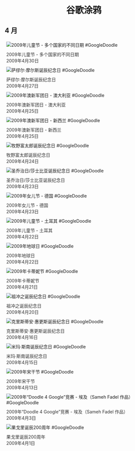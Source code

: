 
<h1 align="center"> 谷歌涂鸦 </h1>




## 4 月

<div class="image">


<img src="" alt="2009年儿童节 - 多个国家的不同日期 #GoogleDoodle" style="margin: 5px"/>
<div class="info" style="font-size: 14px; color:#333333; margin:5px"><div class="title">2009年儿童节 - 多个国家的不同日期</div><div class="date">2009年4月30日</div></div>

<img src="" alt="萨缪尔·摩尔斯诞辰纪念日 #GoogleDoodle" style="margin: 5px"/>
<div class="info" style="font-size: 14px; color:#333333; margin:5px"><div class="title">萨缪尔·摩尔斯诞辰纪念日</div><div class="date">2009年4月27日</div></div>

<img src="" alt="2009年澳新军团日 - 澳大利亚 #GoogleDoodle" style="margin: 5px"/>
<div class="info" style="font-size: 14px; color:#333333; margin:5px"><div class="title">2009年澳新军团日 - 澳大利亚</div><div class="date">2009年4月25日</div></div>

<img src="" alt="2009年澳新军团日 - 新西兰 #GoogleDoodle" style="margin: 5px"/>
<div class="info" style="font-size: 14px; color:#333333; margin:5px"><div class="title">2009年澳新军团日 - 新西兰</div><div class="date">2009年4月25日</div></div>

<img src="" alt="牧野富太郎诞辰纪念日 #GoogleDoodle" style="margin: 5px"/>
<div class="info" style="font-size: 14px; color:#333333; margin:5px"><div class="title">牧野富太郎诞辰纪念日</div><div class="date">2009年4月24日</div></div>

<img src="" alt="圣乔治日/莎士比亚诞辰纪念日 #GoogleDoodle" style="margin: 5px"/>
<div class="info" style="font-size: 14px; color:#333333; margin:5px"><div class="title">圣乔治日/莎士比亚诞辰纪念日</div><div class="date">2009年4月23日</div></div>

<img src="" alt="2009年女儿节 - 德国 #GoogleDoodle" style="margin: 5px"/>
<div class="info" style="font-size: 14px; color:#333333; margin:5px"><div class="title">2009年女儿节 - 德国</div><div class="date">2009年4月23日</div></div>

<img src="" alt="2009年儿童节 - 土耳其 #GoogleDoodle" style="margin: 5px"/>
<div class="info" style="font-size: 14px; color:#333333; margin:5px"><div class="title">2009年儿童节 - 土耳其</div><div class="date">2009年4月22日</div></div>

<img src="" alt="2009年地球日 #GoogleDoodle" style="margin: 5px"/>
<div class="info" style="font-size: 14px; color:#333333; margin:5px"><div class="title">2009年地球日</div><div class="date">2009年4月22日</div></div>

<img src="" alt="2009年卡蒂妮节 #GoogleDoodle" style="margin: 5px"/>
<div class="info" style="font-size: 14px; color:#333333; margin:5px"><div class="title">2009年卡蒂妮节</div><div class="date">2009年4月21日</div></div>

<img src="" alt="祖冲之诞辰纪念日 #GoogleDoodle" style="margin: 5px"/>
<div class="info" style="font-size: 14px; color:#333333; margin:5px"><div class="title">祖冲之诞辰纪念日</div><div class="date">2009年4月20日</div></div>

<img src="" alt="克里斯蒂安·惠更斯诞辰纪念日 #GoogleDoodle" style="margin: 5px"/>
<div class="info" style="font-size: 14px; color:#333333; margin:5px"><div class="title">克里斯蒂安·惠更斯诞辰纪念日</div><div class="date">2009年4月16日</div></div>

<img src="" alt="米玛·斯南诞辰纪念日 #GoogleDoodle" style="margin: 5px"/>
<div class="info" style="font-size: 14px; color:#333333; margin:5px"><div class="title">米玛·斯南诞辰纪念日</div><div class="date">2009年4月15日</div></div>

<img src="" alt="2009年宋干节 #GoogleDoodle" style="margin: 5px"/>
<div class="info" style="font-size: 14px; color:#333333; margin:5px"><div class="title">2009年宋干节</div><div class="date">2009年4月13日</div></div>

<img src="" alt="2009年“Doodle 4 Google”竞赛 - 埃及（Sameh Fadel 作品） #GoogleDoodle" style="margin: 5px"/>
<div class="info" style="font-size: 14px; color:#333333; margin:5px"><div class="title">2009年“Doodle 4 Google”竞赛 - 埃及（Sameh Fadel 作品）</div><div class="date">2009年4月3日</div></div>

<img src="" alt="果戈里诞辰200周年 #GoogleDoodle" style="margin: 5px"/>
<div class="info" style="font-size: 14px; color:#333333; margin:5px"><div class="title">果戈里诞辰200周年</div><div class="date">2009年4月1日</div></div>

</div>








